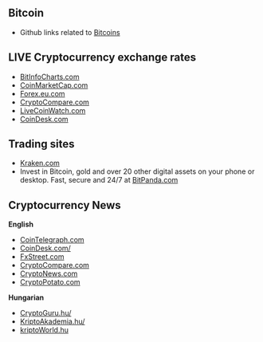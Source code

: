 ## Bitcoin
* Github links related to [Bitcoins](https://github.com/bitcoin) 

## LIVE Cryptocurrency exchange rates
* [BitInfoCharts.com](https://bitinfocharts.com/cryptocurrency-prices/) 
* [CoinMarketCap.com](https://bitinfocharts.com/cryptocurrency-prices/) 
* [Forex.eu.com](https://forex.eu.com/cryptocurrency/) 
* [CryptoCompare.com](https://www.cryptocompare.com/)
* [LiveCoinWatch.com](https://www.livecoinwatch.com/) 
* [CoinDesk.com](https://www.coindesk.com/price/bitcoin) 

## Trading sites
* [Kraken.com](https://www.kraken.com/) 
* Invest in Bitcoin, gold and over 20 other digital assets on your phone or desktop. Fast, secure and 24/7 at [BitPanda.com](https://www.bitpanda.com/en) 


## Cryptocurrency News
**English**
* [CoinTelegraph.com](https://cointelegraph.com/tags/cryptocurrencies) 
* [CoinDesk.com/](https://www.coindesk.com/) 
* [FxStreet.com](https://www.fxstreet.com/cryptocurrencies/news) 
* [CryptoCompare.com](https://www.cryptocompare.com/news/list/latest/) 
* [CryptoNews.com](https://cryptonews.com/) 
* [CryptoPotato.com](https://cryptopotato.com/crypto-news/) 

**Hungarian**
* [CryptoGuru.hu/](https://cryptoguru.hu/) 
* [KriptoAkademia.hu/](https://kriptoakademia.com/) 
* [kriptoWorld.hu](https://www.kriptoworld.hu/) 
